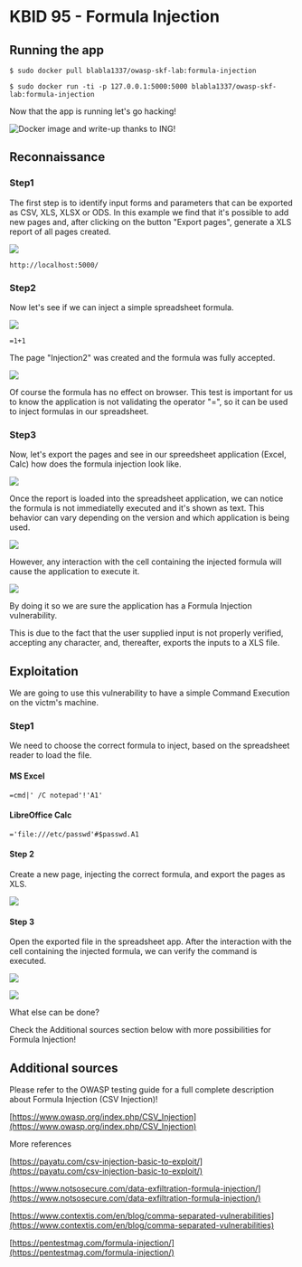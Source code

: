# KBID 95 - Formula Injection

## Running the app

```text
$ sudo docker pull blabla1337/owasp-skf-lab:formula-injection
```

```text
$ sudo docker run -ti -p 127.0.0.1:5000:5000 blabla1337/owasp-skf-lab:formula-injection
```

Now that the app is running let's go hacking!

![Docker image and write-up thanks to ING!](.gitbook/assets/screen-shot-2019-03-04-at-21.33.32.png)

## Reconnaissance

### Step1

The first step is to identify input forms and parameters that can be exported as CSV, XLS, XLSX or ODS. In this example we find that it's possible to add new pages and, after clicking on the button "Export pages", generate a XLS report of all pages created.

![](.gitbook/assets/excel-formula-injection-1.png)

```text
http://localhost:5000/
```

### Step2

Now let's see if we can inject a simple spreadsheet formula.

![](.gitbook/assets/excel-formula-injection-2.png)

```text
=1+1
```

The page "Injection2" was created and the formula was fully accepted.


![](.gitbook/assets/excel-formula-injection-3.png)


Of course the formula has no effect on browser. This test is important  for us to know the application is not validating the operator "=", so it can be used to inject formulas in our spreadsheet. 

### Step3

Now, let's export the pages and see in our spreedsheet application (Excel, Calc) how  does the formula injection look like.

![](.gitbook/assets/excel-formula-injection-4.png)

Once the report is loaded into the spreadsheet application, we can notice the formula is not immediatelly executed and it's shown as text. This behavior can vary depending on the version and which application is being used.

![](.gitbook/assets/excel-formula-injection-5.png)

However, any interaction with the cell containing the injected formula will cause the application to execute it.

![](.gitbook/assets/excel-formula-injection-6.png)

By doing it so we are sure the application has a Formula Injection vulnerability.

This is due to the fact that the user supplied input is not properly verified, accepting any character, and, thereafter, exports the inputs to a XLS file.


## Exploitation

We are going to use this vulnerability to have a simple Command Execution on the victm's machine.

### Step1

We need to choose the correct formula to inject, based on the spreadsheet reader to load the file.

#### MS Excel

```text
=cmd|' /C notepad'!'A1'
```

#### LibreOffice Calc

```text
='file:///etc/passwd'#$passwd.A1
```

#### Step 2

Create a new page, injecting the correct formula, and export the pages as XLS.

![](.gitbook/assets/excel-formula-injection-7.png)


#### Step 3

Open the exported file in the spreadsheet app. After the interaction with the cell containing the injected formula, we can verify the command is executed.

![](.gitbook/assets/excel-formula-injection-8.png)

![](.gitbook/assets/excel-formula-injection-9.png)

What else can be done?

Check the Additional sources section below with more possibilities for Formula Injection!

## Additional sources

Please refer to the OWASP testing guide for a full complete description about Formula Injection \(CSV Injection\)!

[https://www.owasp.org/index.php/CSV_Injection](https://www.owasp.org/index.php/CSV_Injection)

More references

[https://payatu.com/csv-injection-basic-to-exploit/](https://payatu.com/csv-injection-basic-to-exploit/)

[https://www.notsosecure.com/data-exfiltration-formula-injection/](https://www.notsosecure.com/data-exfiltration-formula-injection/)

[https://www.contextis.com/en/blog/comma-separated-vulnerabilities](https://www.contextis.com/en/blog/comma-separated-vulnerabilities)

[https://pentestmag.com/formula-injection/](https://pentestmag.com/formula-injection/)

